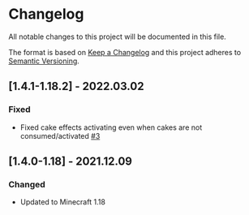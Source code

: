 # Changelog
All notable changes to this project will be documented in this file.

The format is based on [Keep a Changelog](http://keepachangelog.com/en/1.0.0/) and this project adheres to [Semantic Versioning](http://semver.org/spec/v2.0.0.html).

## [1.4.1-1.18.2] - 2022.03.02
### Fixed
- Fixed cake effects activating even when cakes are not consumed/activated [#3](https://github.com/TheIllusiveC4/CakeChomps/issues/3)

## [1.4.0-1.18] - 2021.12.09
### Changed
- Updated to Minecraft 1.18
